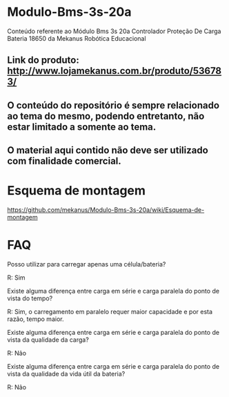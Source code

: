 # Modulo-Bms-3s-20a
Conteúdo referente ao Módulo Bms 3s 20a Controlador Proteção De Carga Bateria 18650 da Mekanus Robótica Educacional


## Link do produto: http://www.lojamekanus.com.br/produto/536783/



## O conteúdo do repositório é sempre relacionado ao tema do mesmo, podendo entretanto, não estar limitado a somente ao tema. 

## O material aqui contido não deve ser utilizado com finalidade comercial.


# Esquema de montagem

https://github.com/mekanus/Modulo-Bms-3s-20a/wiki/Esquema-de-montagem

# FAQ

Posso utilizar para carregar apenas uma célula/bateria?

R: Sim

Existe alguma diferença entre carga em série e carga paralela do ponto de vista do tempo?

R: Sim, o carregamento em paralelo requer maior capacidade e por esta razão, tempo maior.

Existe alguma diferença entre carga em série e carga paralela do ponto de vista da qualidade da carga?

R: Não

Existe alguma diferença entre carga em série e carga paralela do ponto de vista da qualidade da vida útil da bateria?

R: Não


